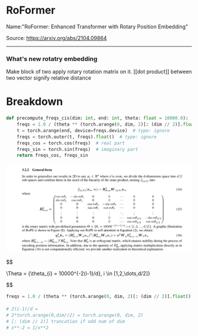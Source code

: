 # RoFormer

Name:"RoFormer: Enhanced Transformer with Rotary Position Embedding"

Source: https://arxiv.org/abs/2104.09864

---


### What's new rotatry embedding 


Make block of two apply rotary rotation matrix on it.
[[dot product]] between two vector signify relative distance 



# Breakdown

```python
def precompute_freqs_cis(dim: int, end: int, theta: float = 10000.0):
    freqs = 1.0 / (theta ** (torch.arange(0, dim, 2)[: (dim // 2)].float() / dim))
    t = torch.arange(end, device=freqs.device)  # type: ignore
    freqs = torch.outer(t, freqs).float()  # type: ignore
    freqs_cos = torch.cos(freqs)  # real part
    freqs_sin = torch.sin(freqs)  # imaginary part
    return freqs_cos, freqs_sin

```

![](./mtx.png)

$$

\Theta = \{\theta_{i} = 10000^{-2(i-1)/d}, i \in [1,2,\dots,d/2]\}


$$
```python
freqs = 1.0 / (theta ** (torch.arange(0, dim, 2)[: (dim // 2)].float() / dim))

# 2(i-1)/d =
# 2*torch.arange(0,dim//2) = torch.arange(0, dim, 2)
# [: (dim // 2)] trancation if odd num of dim
# x**-2 = 1/x**2
```